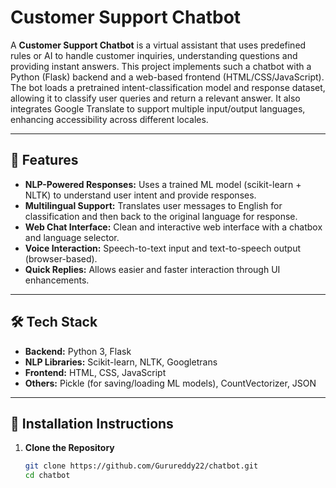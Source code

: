 # Customer Support Chatbot

A **Customer Support Chatbot** is a virtual assistant that uses predefined rules or AI to handle customer inquiries, understanding questions and providing instant answers. This project implements such a chatbot with a Python (Flask) backend and a web-based frontend (HTML/CSS/JavaScript). The bot loads a pretrained intent-classification model and response dataset, allowing it to classify user queries and return a relevant answer. It also integrates Google Translate to support multiple input/output languages, enhancing accessibility across different locales.

---

## 🚀 Features

- **NLP-Powered Responses:** Uses a trained ML model (scikit-learn + NLTK) to understand user intent and provide responses.
- **Multilingual Support:** Translates user messages to English for classification and then back to the original language for response.
- **Web Chat Interface:** Clean and interactive web interface with a chatbox and language selector.
- **Voice Interaction:** Speech-to-text input and text-to-speech output (browser-based).
- **Quick Replies:** Allows easier and faster interaction through UI enhancements.

---

## 🛠 Tech Stack

- **Backend:** Python 3, Flask
- **NLP Libraries:** Scikit-learn, NLTK, Googletrans
- **Frontend:** HTML, CSS, JavaScript
- **Others:** Pickle (for saving/loading ML models), CountVectorizer, JSON

---

## 🔧 Installation Instructions

1. **Clone the Repository**
   ```bash
   git clone https://github.com/Gurureddy22/chatbot.git
   cd chatbot
